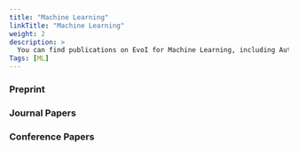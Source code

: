 ```yaml
---
title: "Machine Learning"
linkTitle: "Machine Learning"
weight: 2
description: >
  You can find publications on EvoI for Machine Learning, including Auto Learning (ML-AL), Meta Learning (ML-ML), Kinetic Analysis (ML-KA), Graph Learning (ML-GL), Generative Model (ML-GM), and Adversarial Learning (ML-AD).
Tags: [ML]
---
```


### Preprint

### Journal Papers

### Conference Papers